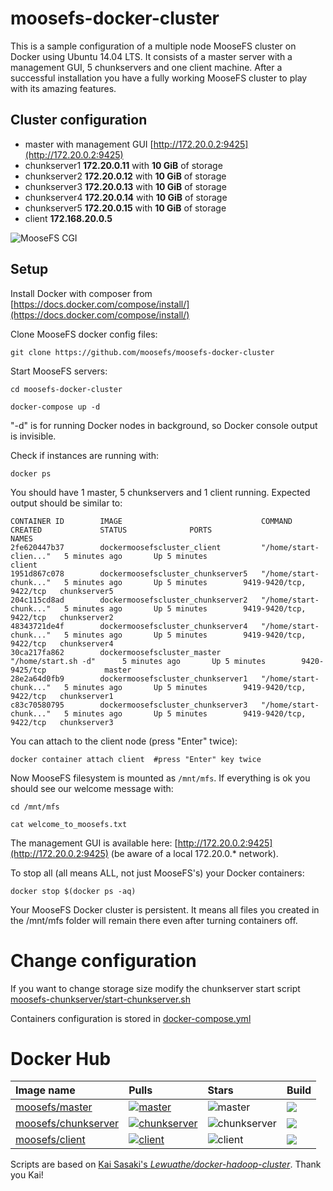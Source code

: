 # moosefs-docker-cluster

This is a sample configuration of a multiple node MooseFS cluster on Docker using Ubuntu 14.04 LTS. It consists of a master server with a management GUI, 5 chunkservers and one client machine. After a successful installation you have a fully working MooseFS cluster to play with its amazing features.

## Cluster configuration

- master with management GUI [http://172.20.0.2:9425](http://172.20.0.2:9425)
- chunkserver1 **172.20.0.11** with **10 GiB** of storage
- chunkserver2 **172.20.0.12** with **10 GiB** of storage
- chunkserver3 **172.20.0.13** with **10 GiB** of storage
- chunkserver4 **172.20.0.14** with **10 GiB** of storage
- chunkserver5 **172.20.0.15** with **10 GiB** of storage
- client **172.168.20.0.5**

![MooseFS CGI](https://github.com/moosefs/moosefs-docker-cluster/blob/master/images/cgi.png)

## Setup

Install Docker with composer from [https://docs.docker.com/compose/install/](https://docs.docker.com/compose/install/)

Clone MooseFS docker config files:

```
git clone https://github.com/moosefs/moosefs-docker-cluster
```

Start MooseFS servers:
```
cd moosefs-docker-cluster

docker-compose up -d
```

"-d" is for running Docker nodes in background, so Docker console output is invisible.

Check if instances are running with:

```
docker ps
```
You should have 1 master, 5 chunkservers and 1 client running. Expected output should be similar to:
```
CONTAINER ID        IMAGE                               COMMAND                  CREATED             STATUS              PORTS                     NAMES
2fe620447b37        dockermoosefscluster_client         "/home/start-clien..."   5 minutes ago       Up 5 minutes                                  client
1951d867c078        dockermoosefscluster_chunkserver5   "/home/start-chunk..."   5 minutes ago       Up 5 minutes        9419-9420/tcp, 9422/tcp   chunkserver5
204c115cd8ad        dockermoosefscluster_chunkserver2   "/home/start-chunk..."   5 minutes ago       Up 5 minutes        9419-9420/tcp, 9422/tcp   chunkserver2
48343721de4f        dockermoosefscluster_chunkserver4   "/home/start-chunk..."   5 minutes ago       Up 5 minutes        9419-9420/tcp, 9422/tcp   chunkserver4
30ca217fa862        dockermoosefscluster_master         "/home/start.sh -d"      5 minutes ago       Up 5 minutes        9420-9425/tcp             master
28e2a64d0fb9        dockermoosefscluster_chunkserver1   "/home/start-chunk..."   5 minutes ago       Up 5 minutes        9419-9420/tcp, 9422/tcp   chunkserver1
c83c70580795        dockermoosefscluster_chunkserver3   "/home/start-chunk..."   5 minutes ago       Up 5 minutes        9419-9420/tcp, 9422/tcp   chunkserver3
```

You can attach to the client node (press "Enter" twice):

```
docker container attach client  #press "Enter" key twice
```

Now MooseFS filesystem is mounted as `/mnt/mfs`. If everything is ok you should see our welcome message with:
```
cd /mnt/mfs

cat welcome_to_moosefs.txt
```

The management GUI is available here: [http://172.20.0.2:9425](http://172.20.0.2:9425) (be aware of a local 172.20.0.* network).

To stop all (all means ALL, not just MooseFS's) your Docker containers:
```
docker stop $(docker ps -aq)
```

Your MooseFS Docker cluster is persistent. It means all files you created in the /mnt/mfs folder will remain there even after turning containers off.  

# Change configuration

If you want to change storage size modify the chunkserver start script [moosefs-chunkserver/start-chunkserver.sh](https://github.com/moosefs/moosefs-docker-cluster/blob/master/moosefs-chunkserver/start-chunkserver.sh)

Containers configuration is stored in [docker-compose.yml](https://github.com/moosefs/moosefs-docker-cluster/blob/master/docker-compose.yml)

# Docker Hub

| Image name | Pulls | Stars | Build |
|:-----|:-----|:-----|:-----|
| [moosefs/master](https://hub.docker.com/r/moosefs/master/) | [![master](https://img.shields.io/docker/pulls/moosefs/master.svg)](https://hub.docker.com/r/moosefs/master/) | ![master](https://img.shields.io/docker/stars/moosefs/master.svg) | ![](https://img.shields.io/docker/build/moosefs/master.svg) |
| [moosefs/chunkserver](https://hub.docker.com/r/moosefs/chunkserver/)  | [![chunkserver](https://img.shields.io/docker/pulls/moosefs/chunkserver.svg)](https://hub.docker.com/r/moosefs/chunkserver/)    | ![chunkserver](https://img.shields.io/docker/stars/moosefs/chunkserver.svg)  | ![](https://img.shields.io/docker/build/moosefs/chunkserver.svg) |
| [moosefs/client](https://hub.docker.com/r/moosefs/client/) | [![client](https://img.shields.io/docker/pulls/moosefs/client.svg)](https://hub.docker.com/r/moosefs/client/) | ![client](https://img.shields.io/docker/stars/moosefs/client.svg) | ![](https://img.shields.io/docker/build/moosefs/client.svg) |

Scripts are based on [Kai Sasaki's *Lewuathe/docker-hadoop-cluster*](https://github.com/Lewuathe/docker-hadoop-cluster). Thank you Kai!
